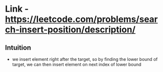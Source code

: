 # Link - https://leetcode.com/problems/search-insert-position/description/

## Intuition 
- we insert element right after the target, so by finding the lower bound of target, we can then insert element on next index of lower bound